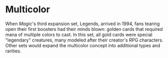 # Multicolor

When _Magic_'s third expansion set, Legends, arrived in 1994, fans tearing open their first boosters had their minds blown: golden cards that required mana of multiple colors to cast. In this set, all gold cards were special "legendary" creatures, many modeled after their creator's RPG characters. Other sets would expand the multicolor concept into additional types and rarities.

